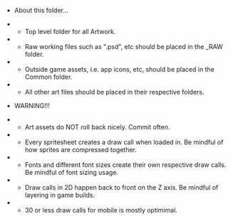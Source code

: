 * About this folder...
*   - Top level folder for all Artwork.
*   - Raw working files such as ".psd", etc should be placed in the _RAW folder.
*   - Outside game assets, i.e. app icons, etc, should be placed in the Common folder.
*   - All other art files should be placed in their respective folders.

* WARNING!!!
*   - Art assets do NOT roll back nicely. Commit often.
*   - Every spritesheet creates a draw call when loaded in. Be mindful of how sprites are compressed together.
*   - Fonts and different font sizes create their own respective draw calls. Be mindful of font sizing usage.
*   - Draw calls in 2D happen back to front on the Z axis. Be mindful of layering in game builds.
*   - 30 or less draw calls for mobile is mostly optimimal.